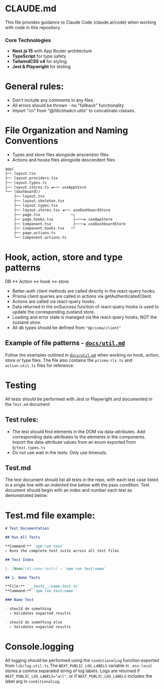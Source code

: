 # CLAUDE.md

This file provides guidance to Claude Code (claude.ai/code) when working with code in this repository.

### Core Technologies

- **Next.js 15** with App Router architecture
- **TypeScript** for type safety
- **TailwindCSS v4** for styling
- **Jest & Playwright** for testing

# General rules:

- Don't include any comments in any files.
- All errors should be thrown - no "fallback" functionality
- Import "cn" from "@/lib/shadcn.utils" to concatinate classes.

# File Organization and Naming Conventions

- Types and store files alongside anscenstor files
- Actions and hooks files alongside descendent files

```txt
app/
├── layout.tsx
├── layout.providers.tsx
├── layout.types.ts
├── layout.stores.ts ◄─── useAppStore
└── (dashboard)/
    ├── layout.tsx
    ├── layout.skeleton.tsx
    ├── layout.types.tsx
    ├── layout.stores.tsx ◄─── useDashboardStore
    ├── page.tsx              ─┐
    ├── page.hooks.tsx         ├────► useAppStore
    ├── Component.tsx          ├────► useDashboardStore
    ├── Component.hooks.tsx   ─┘
    ├── page.actions.ts
    └── Component.actions.ts
```

# Hook, action, store and type patterns

DB <-> Action <-> hook <-> store

- Better-auth client methods are called directly in the react-query hooks.
- Prisma client queries are called in actions via getAuthenticatedClient.
- Actions are called via react-query hooks.
- Data returned in the onSuccess function of react-query hooks is used to update the corresponding zustand store.
- Loading and error state is managed via the react-query hooks, NOT the zustand store.
- All db types should be defined from `"@prisma/client"`

## Example of file patterns - [`docs/util.md`](docs/util.md)

Follow the examples outlined in [`docs/util.md`](docs/util.md) when working on hook, action, store or type files. The file also contains the `prisma-rls.ts` and `action.util.ts` files for reference.

# Testing

All tests should be performed with Jest or Playwright and documented in the `Test.md` document

## Test rules:

- The test should find elements in the DOM via data-attributes. Add corresponding data-attributes to the elements in the components. Import the data-attribute values from an enum exported from `@/test.types.ts`
- Do not use wait in the tests. Only use timeouts.

## Test.md

The test document should list all tests in the repo, with each test case listed in a single line with an indented line below with the pass condition.
Test document should begin with an index and number each test as demonstrated below:

# Test.md file example:

```md
# Test Documentation

## Run All Tests

**Command:** `npm run test`
✓ Runs the complete test suite across all test files

## Test Index

1. [Name](#1-name-tests) - `npm run test:name`

## 1. Name Tests

**File:** `__tests__/name.test.ts`
**Command:** `npm run test:name`

### Name Test

- should do something
  ✓ Validates expected results

- should do something else
  ✓ Validates expected results
```

# Console.logging

All logging should be performed using the `conditionalLog` function exported from `lib/log.util.ts`
The `NEXT_PUBLIC_LOG_LABELS` variable in `.env.local` stores a comma separated string of log labels. Logs are returned if `NEXT_PUBLIC_LOG_LABELS="all"`, or if `NEXT_PUBLIC_LOG_LABELS` includes the label arg in `conditionalLog`.
